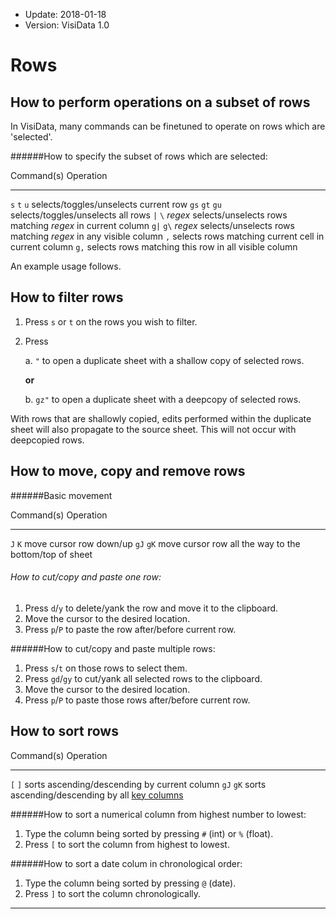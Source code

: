 - Update: 2018-01-18
- Version: VisiData 1.0

# Rows

## How to perform operations on a subset of rows

In VisiData, many commands can be finetuned to operate on rows which are 'selected'.

######How to specify the subset of rows which are selected:

Command(s)         Operation
-----------------  -------------
 `s`  `t`  `u`     selects/toggles/unselects current row
`gs` `gt` `gu`     selects/toggles/unselects all rows
 `|`  `\` *regex*  selects/unselects rows matching *regex* in current column
`g|` `g\` *regex*  selects/unselects rows matching *regex* in any visible column
 `,`               selects rows matching current cell in current column
`g,`               selects rows matching this row in all visible column

An example usage follows.

## How to filter rows

1. Press `s` or `t` on the rows you wish to filter.
2. Press

    a. `"` to open a duplicate sheet with a shallow copy of selected rows.

    **or**

    b. `gz"` to open a duplicate sheet with a deepcopy of selected rows.

With rows that are shallowly copied, edits performed within the duplicate sheet will also propagate to the source sheet. This will not occur with deepcopied rows.

## How to move, copy and remove rows

######Basic movement


Command(s)         Operation
-----------------  -------------
 `J`  `K`          move cursor row down/up
`gJ` `gK`          move cursor row all the way to the bottom/top of sheet


###### How to cut/copy and paste one row:

1. Press `d`/`y` to delete/yank the row and move it to the clipboard.
2. Move the cursor to the desired location.
3. Press `p`/`P` to paste the row after/before current row.

######How to cut/copy and paste multiple rows:

1. Press `s`/`t` on those rows to select them.
2. Press `gd`/`gy` to cut/yank all selected rows to the clipboard.
3. Move the cursor to the desired location.
3. Press `p`/`P` to paste those rows after/before current row.

## How to sort rows

Command(s)         Operation
-----------------  -------------
 `[`  `]`          sorts ascending/descending by current column
`gJ` `gK`          sorts ascending/descending by all [key columns](/howto/columns#key)

######How to sort a numerical column from highest number to lowest:

1. Type the column being sorted by pressing `#` (int) or `%` (float).
2. Press `[` to sort the column from highest to lowest.

######How to sort a date colum in chronological order:

1. Type the column being sorted by pressing `@` (date).
2. Press `]` to sort the column chronologically.

---
